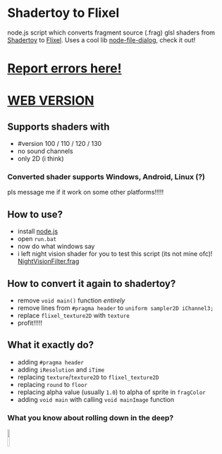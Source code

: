 # Shadertoy to Flixel
node.js script which converts fragment source (.frag) glsl shaders from [Shadertoy](https://www.shadertoy.com) to [Flixel](https://haxeflixel.com). Uses a cool lib [node-file-dialog](https://github.com/manorit2001/node-file-dialog), check it out!

# [Report errors here!](https://github.com/TheLeerName/ShadertoyToFlixel/issues/new)

# [WEB VERSION](https://theleername.github.io/ShadertoyToFlixel/)

## Supports shaders with
- #version 100 / 110 / 120 / 130
- no sound channels
- only 2D (i think)

### Converted shader supports Windows, Android, Linux (?)
pls message me if it work on some other platforms!!!!!

## How to use?
- install [node.js](https://nodejs.org)
- open `run.bat`
- now do what windows say
- i left night vision shader for you to test this script (its not mine ofc)! [NightVisionFilter.frag](https://github.com/TheLeerName/ShadertoyToFlixel/blob/main/NightVisionFilter.frag)

## How to convert it again to shadertoy?
- remove `void main()` function *entirely*
- remove lines from `#pragma header` to `uniform sampler2D iChannel3;`
- replace `flixel_texture2D` with `texture`
- profit!!!!!

## What it exactly do?
- adding `#pragma header`
- adding `iResolution` and `iTime`
- replacing `texture`/`texture2D` to `flixel_texture2D`
- replacing `round` to `floor`
- replacing alpha value (usually `1.0`) to alpha of sprite in `fragColor`
- adding `void main` with calling `void mainImage` function

### What you know about rolling down in the deep?
<img src="https://i.imgur.com/FIFZhPm.gif" width="10%"/>
